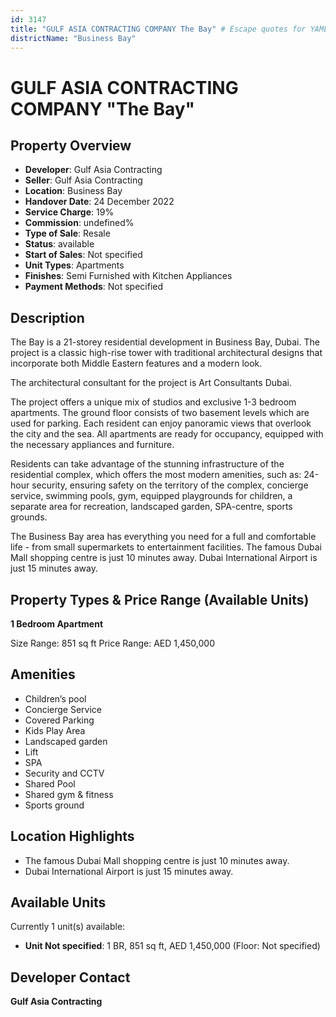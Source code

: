 ```yaml
---
id: 3147
title: "GULF ASIA CONTRACTING COMPANY The Bay" # Escape quotes for YAML string
districtName: "Business Bay"
---
```


# GULF ASIA CONTRACTING COMPANY "The Bay"

## Property Overview
- **Developer**: Gulf Asia Contracting
- **Seller**: Gulf Asia Contracting
- **Location**: Business Bay
- **Handover Date**: 24 December 2022
- **Service Charge**: 19%
- **Commission**: undefined%
- **Type of Sale**: Resale
- **Status**: available
- **Start of Sales**: Not specified
- **Unit Types**: Apartments
- **Finishes**: Semi Furnished with Kitchen Appliances
- **Payment Methods**: Not specified

## Description
The Bay is a 21-storey residential development in Business Bay, Dubai. The project is a classic high-rise tower with traditional architectural designs that incorporate both Middle Eastern features and a modern look. 

The architectural consultant for the project is Art Consultants Dubai. 

The project offers a unique mix of studios and exclusive 1-3 bedroom apartments. The ground floor consists of two basement levels which are used for parking. Each resident can enjoy panoramic views that overlook the city and the sea. All apartments are ready for occupancy, equipped with the necessary appliances and furniture. 

Residents can take advantage of the stunning infrastructure of the residential complex, which offers the most modern amenities, such as: 24-hour security, ensuring safety on the territory of the complex, concierge service, swimming pools, gym, equipped playgrounds for children, a separate area for recreation, landscaped garden, SPA-centre, sports grounds. 

The Business Bay area has everything you need for a full and comfortable life - from small supermarkets to entertainment facilities. The famous Dubai Mall shopping centre is just 10 minutes away. Dubai International Airport is just 15 minutes away.

## Property Types & Price Range (Available Units)
**1 Bedroom Apartment**

Size Range: 851 sq ft
Price Range: AED 1,450,000

## Amenities
- Children’s pool
- Concierge Service
- Covered Parking
- Kids Play Area
- Landscaped garden
- Lift
- SPA
- Security and CCTV
- Shared Pool
- Shared gym & fitness
- Sports ground

## Location Highlights
- The famous Dubai Mall shopping centre is just 10 minutes away.
- Dubai International Airport is just 15 minutes away.

## Available Units
Currently 1 unit(s) available:
- **Unit Not specified**: 1 BR, 851 sq ft, AED 1,450,000 (Floor: Not specified)

## Developer Contact
**Gulf Asia Contracting**
